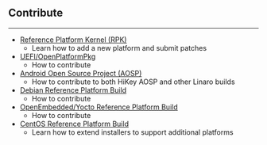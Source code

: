 ## Contribute

***

- [Reference Platform Kernel (RPK)](RPK/README.md)
   - Learn how to add a new platform and submit patches
- [UEFI/OpenPlatformPkg](UEFI/README.md)
   - How to contribute
- [Android Open Source Project (AOSP)](AOSP/README.md)
   - How to contribute to both HiKey AOSP and other Linaro builds
- [Debian Reference Platform Build](Debian/README.md)
   - How to contribute
- [OpenEmbedded/Yocto Reference Platform Build](OEYocto/README.md)
   - How to contribute
- [CentOS Reference Platform Build](DebianCentOS/README.md)
   - Learn how to extend installers to support additional platforms
